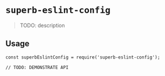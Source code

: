 # `superb-eslint-config`

> TODO: description

## Usage

```
const superbEslintConfig = require('superb-eslint-config');

// TODO: DEMONSTRATE API
```
